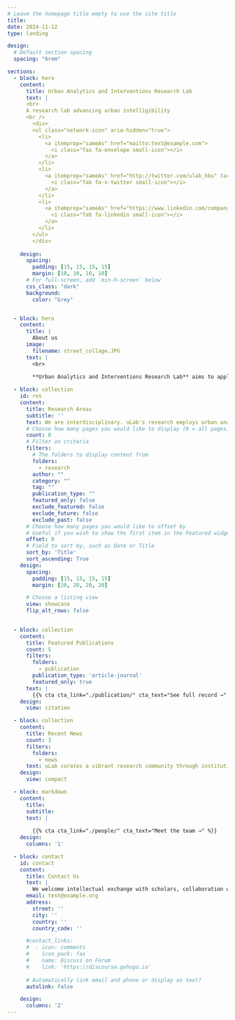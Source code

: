 ```yaml
---
# Leave the homepage title empty to use the site title
title: 
date: 2024-11-12
type: landing

design:
  # Default section spacing
  spacing: "6rem"

sections:
  - block: hero
    content:
      title: Urban Analytics and Interventions Research Lab
      text: | 
      <br>
      A research lab advancing urban intelligibility
      <br />
        <div>
        <ul class="network-icon" aria-hidden="true">
          <li>
            <a itemprop="sameAs" href="mailto:text@example.com">
              <i class="fas fa-envelope small-icon"></i>
            </a>
          </li>
          <li>
            <a itemprop="sameAs" href="http://twitter.com/ulab_hku" target="_blank" rel="noopener">
              <i class="fab fa-x-twitter small-icon"></i>
            </a>
          </li>
          <li>
            <a itemprop="sameAs" href="https://www.linkedin.com/company/example/" target="_blank" rel="noopener">
              <i class="fab fa-linkedin small-icon"></i>
            </a>
          </li>   
        </ul>
        </div>
      
    design:
      spacing:
        padding: [15, 15, 15, 15]
        margin: [10, 10, 10, 10]
      # For full-screen, add `min-h-screen` below
      css_class: "dark"
      background:
        color: "Grey"


  - block: hero
    content:
      title: |
        About us
      image:
        filename: street_collage.JPG
      text: |
        <br>
      
        **Urban Analytics and Interventions Research Lab** aims to apply urban analytics to longitudinal data generated from built environment interventions (e.g., open space, new metro, urban renewal). Using rigorous research designs such as natural experiments, we are interested in collecting practice-based evidence of the social and health impacts imposed by urban planning and design. With the scientific evidence and situated knowledge in local contexts, we aim to facilitate evidence-based policies and practices in place-making.

  - block: collection
    id: res
    content:
      title: Research Areas
      subtitle: ''
      text: We are interdisciplinary. uLab's research employs urban analytics, empirical social science, human geography, architecture, and urban studies and planning.
      # Choose how many pages you would like to display (0 = all pages)
      count: 0
      # Filter on criteria
      filters:
        # The folders to display content from
        folders:
          - research
        author: ""
        category: ""
        tag: ""
        publication_type: ""
        featured_only: false
        exclude_featured: false
        exclude_future: false
        exclude_past: false
      # Choose how many pages you would like to offset by
      # Useful if you wish to show the first item in the Featured widget
      offset: 0
      # Field to sort by, such as Date or Title
      sort_by: 'Title'
      sort_ascending: True
    design:
      spacing:
        padding: [15, 15, 15, 15]
        margin: [20, 20, 20, 20]

      # Choose a listing view
      view: showcase
      flip_alt_rows: false

  
  - block: collection
    content:
      title: Featured Publications
      count: 5
      filters:
        folders:
          - publication
        publication_type: 'article-journal'
        featured_only: true
      text: |
        {{% cta cta_link="./publication/" cta_text="See full record →" %}}  
    design:
      view: citation

  - block: collection
    content:
      title: Recent News
      count: 3
      filters:
        folders:
          - news
      text: uLab curates a vibrant research community through institutional connections.
    design:
      view: compact

  - block: markdown
    content:
      title:
      subtitle:
      text: |
        
        {{% cta cta_link="./people/" cta_text="Meet the team →" %}}
    design:
      columns: '1'

  - block: contact
    id: contact
    content:
      title: Contact Us
      text: |
        We welcome intellectual exchange with scholars, collaboration with practitioners, industry leaders, and training for students and early career researchers (predocs and PhD students)
      email: test@example.org
      address: 
        street: ''
        city: ''
        country: ''
        country_code: ''

      #contact_links:
      #  - icon: comments
      #    icon_pack: fas
      #    name: Discuss on Forum
      #    link: 'https://discourse.gohugo.io'
    
      # Automatically link email and phone or display as text?
      autolink: false

    design:
      columns: '2'
---
```

